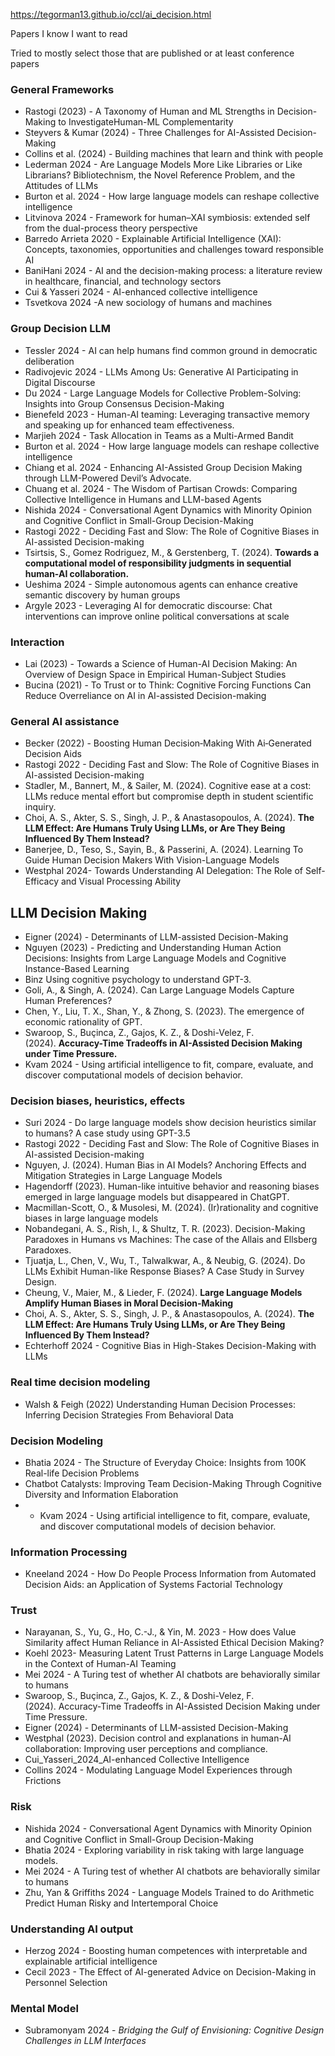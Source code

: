
https://tegorman13.github.io/ccl/ai_decision.html


Papers I know I want to read

Tried to mostly select those that are published or at least conference papers


### General Frameworks
- Rastogi (2023) - A Taxonomy of Human and ML Strengths in Decision-Making to InvestigateHuman-ML Complementarity
- Steyvers & Kumar (2024) - Three Challenges for AI-Assisted Decision-Making
- Collins et al. (2024) - Building machines that learn and think with people
- Lederman 2024 - Are Language Models More Like Libraries or Like Librarians? Bibliotechnism, the Novel Reference Problem, and the Attitudes of LLMs
- Burton et al. 2024 -  How large language models can reshape collective intelligence
- Litvinova 2024 - Framework for human–XAI symbiosis: extended self from the dual-process theory perspective
- Barredo Arrieta 2020 - Explainable Artificial Intelligence (XAI): Concepts, taxonomies, opportunities and challenges toward responsible AI
- BaniHani 2024 - AI and the decision-making process: a literature review in healthcare, financial, and technology sectors
- Cui & Yasseri 2024 - AI-enhanced collective intelligence
- Tsvetkova 2024 -A new sociology of humans and machines


### Group Decision LLM
- Tessler 2024 - AI can help humans find common ground in democratic deliberation
- Radivojevic 2024 - LLMs Among Us: Generative AI Participating in Digital Discourse
- Du 2024 - Large Language Models for Collective Problem-Solving: Insights into Group Consensus Decision-Making
- Bienefeld 2023 -  Human-AI teaming: Leveraging transactive memory and speaking up for enhanced team effectiveness.
- Marjieh 2024 -  Task Allocation in Teams as a Multi-Armed Bandit
- Burton et al. 2024 -  How large language models can reshape collective intelligence
- Chiang et al. 2024 -  Enhancing AI-Assisted Group Decision Making through LLM-Powered Devil’s Advocate.
- Chuang et al. 2024 -  The Wisdom of Partisan Crowds: Comparing Collective Intelligence in Humans and LLM-based Agents
- Nishida 2024 - Conversational Agent Dynamics with Minority Opinion and Cognitive Conflict in Small-Group Decision-Making
- Rastogi 2022 - Deciding Fast and Slow: The Role of Cognitive Biases in AI-assisted Decision-making
- Tsirtsis, S., Gomez Rodriguez, M., & Gerstenberg, T. (2024). **Towards a computational model of responsibility judgments in sequential human-AI collaboration.**
- Ueshima 2024 - Simple autonomous agents can enhance creative semantic discovery by human groups
- Argyle 2023 - Leveraging AI for democratic discourse: Chat interventions can improve online political conversations at scale



### Interaction
- Lai (2023) - Towards a Science of Human-AI Decision Making: An Overview of Design Space in Empirical Human-Subject Studies
- Bucina (2021) - To Trust or to Think: Cognitive Forcing Functions Can Reduce Overreliance on AI in AI-assisted Decision-making

### General AI assistance

- Becker (2022) - Boosting Human Decision‑Making With Ai‑Generated Decision Aids
- Rastogi 2022 - Deciding Fast and Slow: The Role of Cognitive Biases in AI-assisted Decision-making
- Stadler, M., Bannert, M., & Sailer, M. (2024). Cognitive ease at a cost: LLMs reduce mental effort but compromise depth in student scientific inquiry.
- Choi, A. S., Akter, S. S., Singh, J. P., & Anastasopoulos, A. (2024). **The LLM Effect: Are Humans Truly Using LLMs, or Are They Being Influenced By Them Instead?**
- Banerjee, D., Teso, S., Sayin, B., & Passerini, A. (2024). Learning To Guide Human Decision Makers With Vision-Language Models
- Westphal 2024- Towards Understanding AI Delegation: The Role of Self-Efficacy and Visual Processing Ability



## LLM Decision Making
- Eigner (2024) - Determinants of LLM-assisted Decision-Making
- Nguyen (2023) - Predicting and Understanding Human Action Decisions: Insights from Large Language Models and Cognitive Instance-Based Learning
-  Binz Using cognitive psychology to understand GPT-3.
- Goli, A., & Singh, A. (2024). Can Large Language Models Capture Human Preferences?
- Chen, Y., Liu, T. X., Shan, Y., & Zhong, S. (2023). The emergence of economic rationality of GPT.
- Swaroop, S., Buçinca, Z., Gajos, K. Z., & Doshi-Velez, F. (2024). **Accuracy-Time Tradeoffs in AI-Assisted Decision Making under Time Pressure.**
- Kvam 2024 - Using artificial intelligence to fit, compare, evaluate, and discover computational models of decision behavior.


### Decision biases, heuristics, effects
- Suri 2024 -  Do large language models show decision heuristics similar to humans? A case study using GPT-3.5
-  Rastogi 2022 - Deciding Fast and Slow: The Role of Cognitive Biases in AI-assisted Decision-making
- Nguyen, J. (2024). Human Bias in AI Models? Anchoring Effects and Mitigation Strategies in Large Language Models
- Hagendorff (2023). Human-like intuitive behavior and reasoning biases emerged in large language models but disappeared in ChatGPT.
- Macmillan-Scott, O., & Musolesi, M. (2024). (Ir)rationality and cognitive biases in large language models
- Nobandegani, A. S., Rish, I., & Shultz, T. R. (2023). Decision-Making Paradoxes in Humans vs Machines: The case of the Allais and Ellsberg Paradoxes.
- Tjuatja, L., Chen, V., Wu, T., Talwalkwar, A., & Neubig, G. (2024). Do LLMs Exhibit Human-like Response Biases? A Case Study in Survey Design.
- Cheung, V., Maier, M., & Lieder, F. (2024). **Large Language Models Amplify Human Biases in Moral Decision-Making**
- Choi, A. S., Akter, S. S., Singh, J. P., & Anastasopoulos, A. (2024). **The LLM Effect: Are Humans Truly Using LLMs, or Are They Being Influenced By Them Instead?**
- Echterhoff 2024 - Cognitive Bias in High-Stakes Decision-Making with LLMs


### Real time decision modeling
- Walsh & Feigh (2022) Understanding Human Decision Processes: Inferring Decision Strategies From Behavioral Data


### Decision Modeling
- Bhatia 2024 - The Structure of Everyday Choice: Insights from 100K Real-life Decision Problems
- Chatbot Catalysts: Improving Team Decision-Making Through Cognitive Diversity and Information Elaboration
- - Kvam 2024 - Using artificial intelligence to fit, compare, evaluate, and discover computational models of decision behavior.


### Information Processing
- Kneeland 2024 - How Do People Process Information from Automated Decision Aids: an Application of Systems Factorial Technology

### Trust
- Narayanan, S., Yu, G., Ho, C.-J., & Yin, M. 2023 -  How does Value Similarity affect Human Reliance in AI-Assisted Ethical Decision Making?
- Koehl 2023-  Measuring Latent Trust Patterns in Large Language Models in the Context of Human-AI Teaming
- Mei 2024 -  A Turing test of whether AI chatbots are behaviorally similar to humans
- Swaroop, S., Buçinca, Z., Gajos, K. Z., & Doshi-Velez, F. (2024). Accuracy-Time Tradeoffs in AI-Assisted Decision Making under Time Pressure.
-  Eigner (2024) - Determinants of LLM-assisted Decision-Making
- Westphal (2023). Decision control and explanations in human-AI collaboration: Improving user perceptions and compliance.
- Cui_Yasseri_2024_AI-enhanced Collective Intelligence
- Collins 2024 - Modulating Language Model Experiences through Frictions


### Risk
- Nishida 2024 - Conversational Agent Dynamics with Minority Opinion and Cognitive Conflict in Small-Group Decision-Making
- Bhatia 2024 -  Exploring variability in risk taking with large language models.
- Mei 2024 -  A Turing test of whether AI chatbots are behaviorally similar to humans
- Zhu, Yan & Griffiths 2024 - Language Models Trained to do Arithmetic Predict Human Risky and Intertemporal Choice



### Understanding AI output
- Herzog 2024 - Boosting human competences with interpretable and explainable artificial intelligence
- Cecil 2023 - The Effect of AI-generated Advice on Decision-Making in Personnel Selection


### Mental Model
- Subramonyam 2024 - _Bridging the Gulf of Envisioning: Cognitive Design Challenges in LLM Interfaces_ 